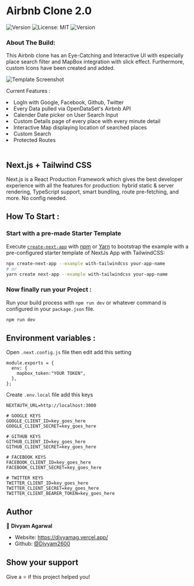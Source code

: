 # Airbnb Clone 2.0

<p>
  <img alt="Version" src="https://img.shields.io/badge/version-0.1.0-blue?cacheSeconds=2592000" />
  <img alt="License: MIT" src="https://img.shields.io/badge/License-MIT-yellow" />
  <img alt="Version" src="https://img.shields.io/badge/Airbnb-Clone%202.0-brightgreen" />
</p>

### About The Build:

This Airbnb clone has an Eye-Catching and Interactive UI with especially place search filter and MapBox integration with slick effect. Furthermore, custom Icons have been created and added.

![Template Screenshot](TemplateScreenshot.png?raw=true "Template Screenshot")

Current Features :

<li>LogIn with Google, Facebook, Github, Twitter</li>
<li>Every Data pulled via OpenDataSet's Airbnb API </li>
<li>Calender Date picker on User Search Input</li>
<li>Custom Details page of every place with every minute detail</li>
<li>Interactive Map displaying location of searched places</li>
<li>Custom Search</li>
<li>Protected Routes</li>
<br/>

## Next.js + Tailwind CSS

Next.js is a React Production Framework which gives the best developer experience with all the features for production: hybrid static & server rendering, TypeScript support, smart bundling, route pre-fetching, and more. No config needed.

## How To Start :

### Start with a pre-made Starter Template

Execute [`create-next-app`](https://github.com/vercel/next.js/tree/canary/packages/create-next-app) with [npm](https://docs.npmjs.com/cli/init) or [Yarn](https://yarnpkg.com/lang/en/docs/cli/create/) to bootstrap the example with a pre-configured starter template of NextJs App with TailwindCSS:

```bash
npx create-next-app --example with-tailwindcss your-app-name
# or
yarn create next-app --example with-tailwindcss your-app-name
```

### Now finally run your Project :

Run your build process with `npm run dev` or whatever command is configured in your `package.json` file.

```bash
npm run dev
```

## Environment variables :

Open `.next.config.js` file then edit add this setting

```
module.exports = {
  env: {
    mapbox_token:"YOUR TOKEN",
  },
};

```

Create `.env.local` file add this keys

```
NEXTAUTH_URL=http://localhost:3000

# GOOGLE KEYS
GOOGLE_CLIENT_ID=key_goes_here
GOOGLE_CLIENT_SECRET=key_goes_here

# GITHUB KEYS
GITHUB_CLIENT_ID=key_goes_here
GITHUB_CLIENT_SECRET=key_goes_here

# FACEBOOK KEYS
FACEBOOK_CLIENT_ID=key_goes_here
FACEBOOK_CLIENT_SECRET=key_goes_here

# TWITTER KEYS
TWITTER_CLIENT_ID=key_goes_here
TWITTER_CLIENT_SECRET=key_goes_here
TWITTER_CLIENT_BEARER_TOKEN=key_goes_here

```

## Author

👤 **Divyam Agarwal**

- Website: <https://divyamag.vercel.app/>
- Github: [@Divyam2600](https://github.com/Divyam2600)

## Show your support

Give a ⭐️ if this project helped you!
